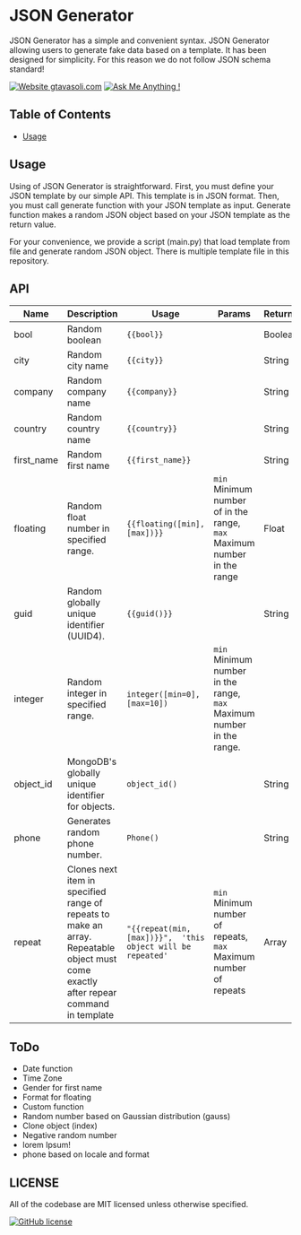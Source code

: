 # JSON Generator
JSON Generator has a simple and convenient syntax. JSON Generator allowing users to generate fake data based on a template. It has been designed for simplicity. For this reason we do not follow JSON schema standard! 

[![Website gtavasoli.com](https://img.shields.io/website-up-down-green-red/http/shields.io.svg)](https://gtavasoli.com/)
[![Ask Me Anything !](https://img.shields.io/badge/Ask%20me-anything-1abc9c.svg)](https://t.me/gtavasoli_me)

## Table of Contents
- [Usage](#usage)

## Usage
Using of JSON Generator is straightforward. First, you must define your JSON template by our simple API. This template is in JSON format. Then, you must call generate function with your JSON template as input. Generate function makes a random JSON object based on your JSON template as the return value. 

For your convenience, we provide a script (main.py) that load template from file and generate random JSON object. There is multiple template file in this repository.

## API

| Name | Description | Usage | Params | Returns |
| --- | --- | --- | --- | --- |
| bool | Random boolean | ```{{bool}}``` | | Boolean |
| city | Random city name | ```{{city}}``` | | String |
| company | Random company name | ```{{company}}``` | | String |
| country | Random country name | ```{{country}}``` | | String |
| first_name | Random first name | ```{{first_name}}``` | | String |
| floating | Random float number in specified range. | ```{{floating([min], [max])}}``` | ```min``` Minimum number of in the range, ```max``` Maximum number in the range | Float |
| guid | Random globally unique identifier (UUID4). | ```{{guid()}}``` | | String |
| integer | Random integer in specified range. | ```integer([min=0], [max=10])``` | ```min``` Minimum number in the range, ```max``` Maximum number in the range. |
| object_id | MongoDB's globally unique identifier for objects. | ```object_id()``` | | String |
| phone | Generates random phone number.  | ```Phone()``` | | String |
| repeat | Clones next item in specified range of repeats to make an array. Repeatable object must come exactly after repear command in template | ```"{{repeat(min, [max])}}",  'this object will be repeated'``` | ```min``` Minimum number of repeats, ```max``` Maximum number of repeats | Array |



## ToDo
- Date function
- Time Zone
- Gender for first name
- Format for floating
- Custom function
- Random number based on Gaussian distribution (gauss)
- Clone object (index)
- Negative random number
- lorem Ipsum!
- phone based on locale and format

## LICENSE
All of the codebase are MIT licensed unless otherwise specified. 

[![GitHub license](https://img.shields.io/github/license/Naereen/StrapDown.js.svg)](https://github.com/Naereen/StrapDown.js/blob/master/LICENSE)